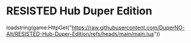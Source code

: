 # RESISTED Hub Duper Edition
loadstring(game:HttpGet("https://raw.githubusercontent.com/DuperNO-Alt/RESISTED-Hub-Duper-Edition/refs/heads/main/main.lua"))
